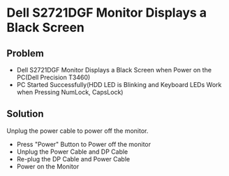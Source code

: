 # Dell S2721DGF Monitor Displays a Black Screen

## Problem
* Dell S2721DGF Monitor Displays a Black Screen when Power on the PC(Dell Precision T3460)
* PC Started Successfully(HDD LED is Blinking and Keyboard LEDs Work when Pressing NumLock, CapsLock)

## Solution
Unplug the power cable to power off the monitor.

* Press "Power" Button to Power off the monitor
* Unplug the Power Cable and DP Cable
* Re-plug the DP Cable and Power Cable
* Power on the Monitor
